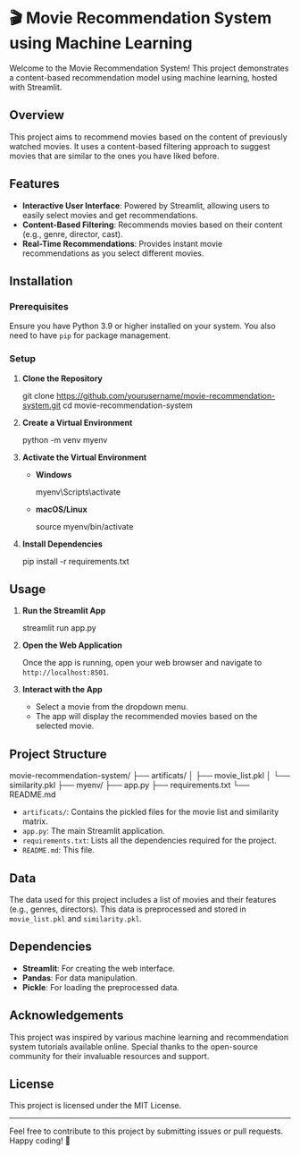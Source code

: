 


# 🎬 Movie Recommendation System using Machine Learning

Welcome to the Movie Recommendation System! This project demonstrates a content-based recommendation model using machine learning, hosted with Streamlit.

## Overview

This project aims to recommend movies based on the content of previously watched movies. It uses a content-based filtering approach to suggest movies that are similar to the ones you have liked before.

## Features

- **Interactive User Interface**: Powered by Streamlit, allowing users to easily select movies and get recommendations.
- **Content-Based Filtering**: Recommends movies based on their content (e.g., genre, director, cast).
- **Real-Time Recommendations**: Provides instant movie recommendations as you select different movies.

## Installation

### Prerequisites

Ensure you have Python 3.9 or higher installed on your system. You also need to have `pip` for package management.

### Setup

1. **Clone the Repository**

  
   git clone https://github.com/yourusername/movie-recommendation-system.git
   cd movie-recommendation-system


2. **Create a Virtual Environment**

 
   python -m venv myenv
  

3. **Activate the Virtual Environment**

   - **Windows**

    
     myenv\Scripts\activate
     

   - **macOS/Linux**

     
     source myenv/bin/activate
     

4. **Install Dependencies**

  
   pip install -r requirements.txt


## Usage

1. **Run the Streamlit App**


   streamlit run app.py


2. **Open the Web Application**

   Once the app is running, open your web browser and navigate to `http://localhost:8501`.

3. **Interact with the App**

   - Select a movie from the dropdown menu.
   - The app will display the recommended movies based on the selected movie.

## Project Structure


movie-recommendation-system/
├── artificats/
│   ├── movie_list.pkl
│   └── similarity.pkl
├── myenv/
├── app.py
├── requirements.txt
└── README.md


- `artificats/`: Contains the pickled files for the movie list and similarity matrix.
- `app.py`: The main Streamlit application.
- `requirements.txt`: Lists all the dependencies required for the project.
- `README.md`: This file.

## Data

The data used for this project includes a list of movies and their features (e.g., genres, directors). This data is preprocessed and stored in `movie_list.pkl` and `similarity.pkl`.

## Dependencies

- **Streamlit**: For creating the web interface.
- **Pandas**: For data manipulation.
- **Pickle**: For loading the preprocessed data.

## Acknowledgements

This project was inspired by various machine learning and recommendation system tutorials available online. Special thanks to the open-source community for their invaluable resources and support.

## License

This project is licensed under the MIT License.

---

Feel free to contribute to this project by submitting issues or pull requests. Happy coding! 🎉
```

